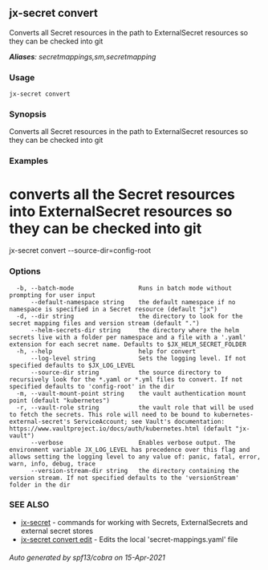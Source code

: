 ## jx-secret convert

Converts all Secret resources in the path to ExternalSecret resources so they can be checked into git

***Aliases**: secretmappings,sm,secretmapping*

### Usage

```
jx-secret convert
```

### Synopsis

Converts all Secret resources in the path to ExternalSecret resources so they can be checked into git

### Examples

  # converts all the Secret resources into ExternalSecret resources so they can be checked into git
  jx-secret convert --source-dir=config-root

### Options

```
  -b, --batch-mode                  Runs in batch mode without prompting for user input
      --default-namespace string    the default namespace if no namespace is specified in a Secret resource (default "jx")
  -d, --dir string                  the directory to look for the secret mapping files and version stream (default ".")
      --helm-secrets-dir string     the directory where the helm secrets live with a folder per namespace and a file with a '.yaml' extension for each secret name. Defaults to $JX_HELM_SECRET_FOLDER
  -h, --help                        help for convert
      --log-level string            Sets the logging level. If not specified defaults to $JX_LOG_LEVEL
      --source-dir string           the source directory to recursively look for the *.yaml or *.yml files to convert. If not specified defaults to 'config-root' in the dir
  -m, --vault-mount-point string    the vault authentication mount point (default "kubernetes")
  -r, --vault-role string           the vault role that will be used to fetch the secrets. This role will need to be bound to kubernetes-external-secret's ServiceAccount; see Vault's documentation: https://www.vaultproject.io/docs/auth/kubernetes.html (default "jx-vault")
      --verbose                     Enables verbose output. The environment variable JX_LOG_LEVEL has precedence over this flag and allows setting the logging level to any value of: panic, fatal, error, warn, info, debug, trace
      --version-stream-dir string   the directory containing the version stream. If not specified defaults to the 'versionStream' folder in the dir
```

### SEE ALSO

* [jx-secret](jx-secret.md)	 - commands for working with Secrets, ExternalSecrets and external secret stores
* [jx-secret convert edit](jx-secret_convert_edit.md)	 - Edits the local 'secret-mappings.yaml' file

###### Auto generated by spf13/cobra on 15-Apr-2021
